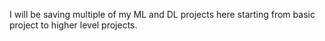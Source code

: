 I will be saving multiple of my ML and DL projects here starting from basic project to higher level projects.
